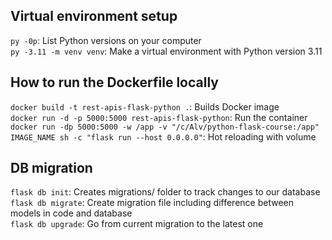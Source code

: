 ## Virtual environment setup
`py -0p`: List Python versions on your computer </br>
`py -3.11 -m venv venv`: Make a virtual environment with Python version 3.11 </br>

## How to run the Dockerfile locally
`docker build -t rest-apis-flask-python .`: Builds Docker image </br>
`docker run -d -p 5000:5000 rest-apis-flask-python`: Run the container </br>
`docker run -dp 5000:5000 -w /app -v "/c/Alv/python-flask-course:/app" IMAGE_NAME sh -c "flask run --host 0.0.0.0"`: Hot reloading with volume </br>

## DB migration
`flask db init`: Creates migrations/ folder to track changes to our database </br>
`flask db migrate`: Create migration file including difference between models in code and database </br>
`flask db upgrade`: Go from current migration to the latest one </br>
